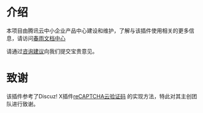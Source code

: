 # 介绍
本项目由腾讯云中小企业产品中心建设和维护，了解与该插件使用相关的更多信息，请访问[春雨文档中心](https://openapp.qq.com/docs/DiscuzX/captcha.html)

请通过[咨询建议](https://support.qq.com/products/164613)向我们提交宝贵意见。
# 致谢
该插件参考了Discuz! X插件[reCAPTCHA云验证码](https://github.com/popcorner/discuz_recaptcha) 的实现方法，特此对其主创团队进行致谢。

